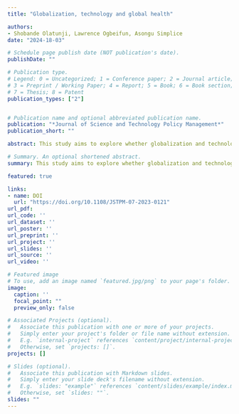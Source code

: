 ```yaml
---
title: "Globalization, technology and global health"

authors:
- Shobande Olatunji, Lawrence Ogbeifun, Asongu Simplice
date: "2024-18-03"

# Schedule page publish date (NOT publication's date).
publishDate: ""

# Publication type.
# Legend: 0 = Uncategorized; 1 = Conference paper; 2 = Journal article;
# 3 = Preprint / Working Paper; 4 = Report; 5 = Book; 6 = Book section;
# 7 = Thesis; 8 = Patent
publication_types: ["2"]


# Publication name and optional abbreviated publication name.
publication: "*Journal of Science and Technology Policy Management*" 
publication_short: "" 

abstract: This study aims to explore whether globalization and technology are harmful to health using a global panel data set of 52 countries over the period 1990-2019. The study focused on four continents: Africa, the Americas, Asia and Oceania and Europe. The authors used four advanced econometric methodologies, which include the standard panel fixed effect (FE), Arellano–Bover and Blundell-Bond dynamic panel, Hausman-Taylor specification and two-stage least squares (FE-2SLS) and Lewbel-2SLS approaches. The empirical evidence highlights the significance of globalization and technology in promoting global health. The findings suggest that globalization has various impacts on global health indicators and that technology is useful in tracking, monitoring and promoting global health. In addition, the empirical evidence indicates that a truly health-centred process of globalization and technological innovation can only be realized by ensuring that the interests of countries and vulnerable populations to health risks are adequately considered in international decision-making regarding global economic integration.

# Summary. An optional shortened abstract.
summary: This study aims to explore whether globalization and technology are harmful to health using a global panel data set of 52 countries over the period 1990-2019. The study focused on four continents: Africa, the Americas, Asia and Oceania and Europe. The authors used four advanced econometric methodologies, which include the standard panel fixed effect (FE), Arellano–Bover and Blundell-Bond dynamic panel, Hausman-Taylor specification and two-stage least squares (FE-2SLS) and Lewbel-2SLS approaches. The empirical evidence highlights the significance of globalization and technology in promoting global health. The findings suggest that globalization has various impacts on global health indicators and that technology is useful in tracking, monitoring and promoting global health. In addition, the empirical evidence indicates that a truly health-centred process of globalization and technological innovation can only be realized by ensuring that the interests of countries and vulnerable populations to health risks are adequately considered in international decision-making regarding global economic integration.

featured: true

links:
- name: DOI
  url: "https://doi.org/10.1108/JSTPM-07-2023-0121"
url_pdf: 
url_code: ''
url_dataset: ''
url_poster: ''
url_preprint: ''
url_project: ''
url_slides: ''
url_source: ''
url_video: ''

# Featured image
# To use, add an image named `featured.jpg/png` to your page's folder. 
image:
  caption: ''
  focal_point: ""
  preview_only: false

# Associated Projects (optional).
#   Associate this publication with one or more of your projects.
#   Simply enter your project's folder or file name without extension.
#   E.g. `internal-project` references `content/project/internal-project/index.md`.
#   Otherwise, set `projects: []`.
projects: []

# Slides (optional).
#   Associate this publication with Markdown slides.
#   Simply enter your slide deck's filename without extension.
#   E.g. `slides: "example"` references `content/slides/example/index.md`.
#   Otherwise, set `slides: ""`.
slides: ""
---
```

